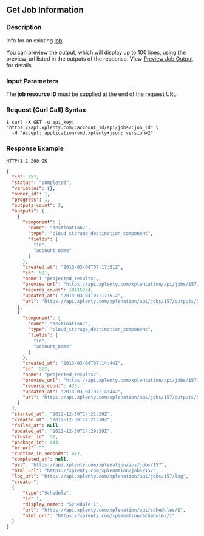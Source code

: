 ## Get Job Information

### Description
Info for an existing [job](https://github.com/xplenty/xplenty-api-doc-v2/blob/master/resources/job.md).

You can preview the output, which will display up to 100 lines, using the preview_url listed in the outputs of the response. 
View [Preview Job Output](https://github.com/xplenty/xplenty-api-doc-v2/blob/master/sections/preview-output.md) for details.

### Input Parameters
The **job resource ID** must be supplied at the end of the request URL.

### Request (Curl Call) Syntax
```shell
$ curl -X GET -u api_key: "https://api.xplenty.com/:account_id/api/jobs/:job_id" \
  -H "Accept: application/vnd.xplenty+json; version=2"
```

### Response Example
```HTTP
HTTP/1.1 200 OK
```

```json
{
  "id": 157,
  "status": "completed",
  "variables": {},
  "owner_id": 1,
  "progress": 1,
  "outputs_count": 2,
  "outputs": [
    {
      "component": {
        "name": "destination7",
        "type": "cloud_storage_destination_component",
        "fields": [
          "id",
          "account_name"
        ]
      },
      "created_at": "2013-03-04T07:17:51Z",
      "id": 521,
      "name": "projected_results",
      "preview_url": "https://api.xplenty.com/xplentation/api/jobs/157/outputs/521/preview",
      "records_count": 10415234,
      "updated_at": "2013-03-04T07:17:51Z",
      "url": "https://api.xplenty.com/xplenation/api/jobs/157/outputs/521"
    },
    {
      "component": {
        "name": "destination7",
        "type": "cloud_storage_destination_component",
        "fields": [
          "id",
          "account_name"
        ]
      },
      "created_at": "2013-03-04T07:14:44Z",
      "id": 522,
      "name": "projected_results2",
      "preview_url": "https://api.xplenty.com/xplentation/api/jobs/157/outputs/522/preview",
      "records_count": 423,
      "updated_at": "2013-03-04T07:14:44Z",
      "url": "https://api.xplenty.com/xplenation/api/jobs/157/outputs/522"
    }
  ],
  "started_at": "2012-12-30T14:21:29Z",
  "created_at": "2012-12-30T14:21:18Z",
  "failed_at": null,
  "updated_at": "2012-12-30T14:29:29Z",
  "cluster_id": 52,
  "package_id": 434,
  "errors": "",
  "runtime_in_seconds": 417,
  "completed_at": null,
  "url": "https://api.xplenty.com/xplenation/api/jobs/157",
  "html_url": "https://xplenty.com/xplenation/jobs/157",
  "log_url": "https://api.xplenty.com/xplenation/api/jobs/157/log",
  "creator":
  {
      "type":"Schedule",
      "id":1,
      "display_name": "Schedule 1",
      "url": "https://api.xplenty.com/xplenation/api/schedules/1",
      "html_url": "https://xplenty.com/xplenation/schedules/1"
  }
}
```
